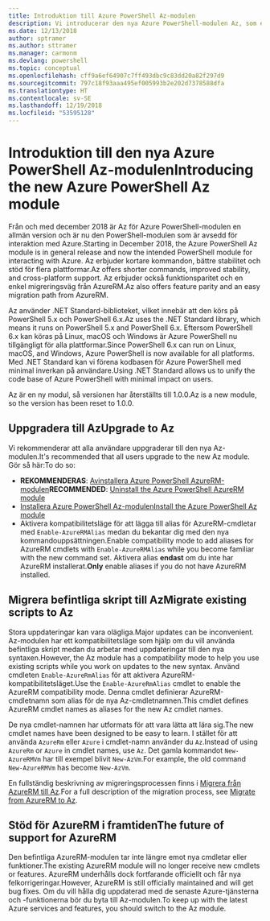 ```yaml
---
title: Introduktion till Azure PowerShell Az-modulen
description: Vi introducerar den nya Azure PowerShell-modulen Az, som ersätter AzureRM-modulen.
ms.date: 12/13/2018
author: sptramer
ms.author: sttramer
ms.manager: carmonm
ms.devlang: powershell
ms.topic: conceptual
ms.openlocfilehash: cff9a6ef64907c7ff493dbc9c83dd20a82f297d9
ms.sourcegitcommit: 797c18f93aaa495ef005993b2e202d7378588dfa
ms.translationtype: HT
ms.contentlocale: sv-SE
ms.lasthandoff: 12/19/2018
ms.locfileid: "53595128"
---
```

# <a name="introducing-the-new-azure-powershell-az-module"></a><span data-ttu-id="19723-103">Introduktion till den nya Azure PowerShell Az-modulen</span><span class="sxs-lookup"><span data-stu-id="19723-103">Introducing the new Azure PowerShell Az module</span></span>

<span data-ttu-id="19723-104">Från och med december 2018 är Az för Azure PowerShell-modulen en allmän version och är nu den PowerShell-modulen som är avsedd för interaktion med Azure.</span><span class="sxs-lookup"><span data-stu-id="19723-104">Starting in December 2018, the Azure PowerShell Az module is in general release and now the intended PowerShell module for interacting with Azure.</span></span> <span data-ttu-id="19723-105">Az erbjuder kortare kommandon, bättre stabilitet och stöd för flera plattformar.</span><span class="sxs-lookup"><span data-stu-id="19723-105">Az offers shorter commands, improved stability, and cross-platform support.</span></span> <span data-ttu-id="19723-106">Az erbjuder också funktionsparitet och en enkel migreringsväg från AzureRM.</span><span class="sxs-lookup"><span data-stu-id="19723-106">Az also offers feature parity and an easy migration path from AzureRM.</span></span>

<span data-ttu-id="19723-107">Az använder .NET Standard-biblioteket, vilket innebär att den körs på PowerShell 5.x och PowerShell 6.x.</span><span class="sxs-lookup"><span data-stu-id="19723-107">Az uses the .NET Standard library, which means it runs on PowerShell 5.x and PowerShell 6.x.</span></span>
<span data-ttu-id="19723-108">Eftersom PowerShell 6.x kan köras på Linux, macOS och Windows är Azure PowerShell nu tillgängligt för alla plattformar.</span><span class="sxs-lookup"><span data-stu-id="19723-108">Since PowerShell 6.x can run on Linux, macOS, and Windows, Azure PowerShell is now available for all platforms.</span></span>
<span data-ttu-id="19723-109">Med .NET Standard kan vi förena kodbasen för Azure PowerShell med minimal inverkan på användare.</span><span class="sxs-lookup"><span data-stu-id="19723-109">Using .NET Standard allows us to unify the code base of Azure PowerShell with minimal impact on users.</span></span>

<span data-ttu-id="19723-110">Az är en ny modul, så versionen har återställts till 1.0.0.</span><span class="sxs-lookup"><span data-stu-id="19723-110">Az is a new module, so the version has been reset to 1.0.0.</span></span>

## <a name="upgrade-to-az"></a><span data-ttu-id="19723-111">Uppgradera till Az</span><span class="sxs-lookup"><span data-stu-id="19723-111">Upgrade to Az</span></span>

<span data-ttu-id="19723-112">Vi rekommenderar att alla användare uppgraderar till den nya Az-modulen.</span><span class="sxs-lookup"><span data-stu-id="19723-112">It's recommended that all users upgrade to the new Az module.</span></span> <span data-ttu-id="19723-113">Gör så här:</span><span class="sxs-lookup"><span data-stu-id="19723-113">To do so:</span></span>

* <span data-ttu-id="19723-114">__REKOMMENDERAS__: [Avinstallera Azure PowerShell AzureRM-modulen](/powershell/azure/uninstall-az-ps#uninstall-the-azurerm-module)</span><span class="sxs-lookup"><span data-stu-id="19723-114">__RECOMMENDED__: [Uninstall the Azure PowerShell AzureRM module](/powershell/azure/uninstall-az-ps#uninstall-the-azurerm-module)</span></span>
* [<span data-ttu-id="19723-115">Installera Azure PowerShell Az-modulen</span><span class="sxs-lookup"><span data-stu-id="19723-115">Install the Azure PowerShell Az module</span></span>](/powershell/azure/install-az-ps)
* <span data-ttu-id="19723-116">Aktivera kompatibilitetsläge för att lägga till alias för AzureRM-cmdletar med `Enable-AzureRMAlias` medan du bekantar dig med den nya kommandouppsättningen.</span><span class="sxs-lookup"><span data-stu-id="19723-116">Enable compatibility mode to add aliases for AzureRM cmdlets with `Enable-AzureRMAlias` while you become familiar with the new command set.</span></span> <span data-ttu-id="19723-117">Aktivera alias __endast__ om du inte har AzureRM installerat.</span><span class="sxs-lookup"><span data-stu-id="19723-117">__Only__ enable aliases if you do not have AzureRM installed.</span></span>

## <a name="migrate-existing-scripts-to-az"></a><span data-ttu-id="19723-118">Migrera befintliga skript till Az</span><span class="sxs-lookup"><span data-stu-id="19723-118">Migrate existing scripts to Az</span></span>

<span data-ttu-id="19723-119">Stora uppdateringar kan vara olägliga.</span><span class="sxs-lookup"><span data-stu-id="19723-119">Major updates can be inconvenient.</span></span> <span data-ttu-id="19723-120">Az-modulen har ett kompatibilitetsläge som hjälp om du vill använda befintliga skript medan du arbetar med uppdateringar till den nya syntaxen.</span><span class="sxs-lookup"><span data-stu-id="19723-120">However, the Az module has a compatibility mode to help you use existing scripts while you work on updates to the new syntax.</span></span> <span data-ttu-id="19723-121">Använd cmdleten `Enable-AzureRmAlias` för att aktivera AzureRM-kompatibilitetsläget.</span><span class="sxs-lookup"><span data-stu-id="19723-121">Use the `Enable-AzureRmAlias` cmdlet to enable the AzureRM compatibility mode.</span></span> <span data-ttu-id="19723-122">Denna cmdlet definierar AzureRM-cmdletnamn som alias för de nya Az-cmdletnamnen.</span><span class="sxs-lookup"><span data-stu-id="19723-122">This cmdlet defines AzureRM cmdlet names as aliases for the new Az cmdlet names.</span></span>

<span data-ttu-id="19723-123">De nya cmdlet-namnen har utformats för att vara lätta att lära sig.</span><span class="sxs-lookup"><span data-stu-id="19723-123">The new cmdlet names have been designed to be easy to learn.</span></span> <span data-ttu-id="19723-124">I stället för att använda `AzureRm` eller `Azure` i cmdlet-namn använder du `Az`.</span><span class="sxs-lookup"><span data-stu-id="19723-124">Instead of using `AzureRm` or `Azure` in cmdlet names, use `Az`.</span></span> <span data-ttu-id="19723-125">Det gamla kommandot `New-AzureRMVm` har till exempel blivit `New-AzVm`.</span><span class="sxs-lookup"><span data-stu-id="19723-125">For example, the old command `New-AzureRMVm` has become `New-AzVm`.</span></span>

<span data-ttu-id="19723-126">En fullständig beskrivning av migreringsprocessen finns i [Migrera från AzureRM till Az](migrate-from-azurerm-to-az.md).</span><span class="sxs-lookup"><span data-stu-id="19723-126">For a full description of the migration process, see [Migrate from AzureRM to Az](migrate-from-azurerm-to-az.md).</span></span>

## <a name="the-future-of-support-for-azurerm"></a><span data-ttu-id="19723-127">Stöd för AzureRM i framtiden</span><span class="sxs-lookup"><span data-stu-id="19723-127">The future of support for AzureRM</span></span>

<span data-ttu-id="19723-128">Den befintliga AzureRM-modulen tar inte längre emot nya cmdletar eller funktioner.</span><span class="sxs-lookup"><span data-stu-id="19723-128">The existing AzureRM module will no longer receive new cmdlets or features.</span></span> <span data-ttu-id="19723-129">AzureRM underhålls dock fortfarande officiellt och får nya felkorrigeringar.</span><span class="sxs-lookup"><span data-stu-id="19723-129">However, AzureRM is still officially maintained and will get bug fixes.</span></span> <span data-ttu-id="19723-130">Om du vill hålla dig uppdaterad med de senaste Azure-tjänsterna och -funktionerna bör du byta till Az-modulen.</span><span class="sxs-lookup"><span data-stu-id="19723-130">To keep up with the latest Azure services and features, you should switch to the Az module.</span></span>